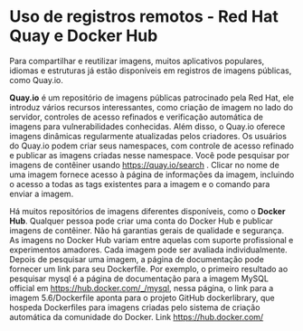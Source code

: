 
# Uso de registros remotos - Red Hat Quay e Docker Hub

Para compartilhar e reutilizar imagens, muitos aplicativos populares,
idiomas e estruturas já estão disponíveis em registros de imagens
públicas, como Quay.io.

**Quay.io** é um repositório de imagens públicas patrocinado pela Red Hat,
ele introduz vários recursos interessantes, como criação de imagem no lado
do servidor, controles de acesso refinados e verificação automática de
imagens para vulnerabilidades conhecidas. Além disso,  o Quay.io oferece
imagens dinâmicas regularmente atualizadas pelos criadores.
Os usuários do Quay.io podem criar seus namespaces,
com controle de acesso refinado e publicar as imagens
criadas nesse namespace.
Você pode pesquisar por imagens de contêiner usando
<https://quay.io/search> . Clicar no nome de uma imagem fornece
acesso à página de informações da imagem, incluindo o
acesso a todas as tags existentes para a imagem e o
comando para enviar a imagem.

Há muitos repositórios de imagens diferentes disponíveis,
como o **Docker Hub**. Qualquer pessoa pode criar uma conta do
Docker Hub e publicar imagens de contêiner. Não há garantias gerais de
qualidade e segurança. As imagens no Docker Hub variam entre aquelas
com suporte profissional e experimentos amadores. Cada imagem pode ser
avaliada individualmente. Depois de pesquisar uma imagem, a página de
documentação pode fornecer um link para seu Dockerfile.
Por exemplo, o primeiro resultado ao pesquisar mysql é a página de
documentação para a imagem MySQL official em <https://hub.docker.com/_/mysql>,
nessa página, o link para a imagem 5.6/Dockerfile aponta para o projeto
GitHub dockerlibrary, que hospeda Dockerfiles para imagens criadas pelo
sistema de criação automática da comunidade do Docker.
Link <https://hub.docker.com/>

